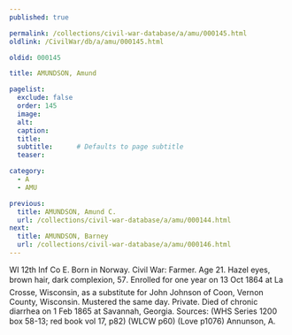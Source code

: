 ```yaml
---
published: true

permalink: /collections/civil-war-database/a/amu/000145.html
oldlink: /CivilWar/db/a/amu/000145.html

oldid: 000145

title: AMUNDSON, Amund

pagelist:
  exclude: false
  order: 145
  image: 
  alt:
  caption:
  title:
  subtitle:      # Defaults to page subtitle
  teaser:

category: 
  - A 
  - AMU

previous:
  title: AMUNDSON, Amund C.
  url: /collections/civil-war-database/a/amu/000144.html  
next:
  title: AMUNDSON, Barney
  url: /collections/civil-war-database/a/amu/000146.html   
---
```

WI 12th Inf Co E. Born in Norway. Civil War: Farmer. Age 21. Hazel eyes, brown hair, dark complexion, 5&#146;7&#148;. Enrolled for one year on 13 Oct 1864 at La Crosse, Wisconsin, as a substitute for John Johnson of Coon, Vernon County, Wisconsin. Mustered the same day. Private. Died of chronic diarrhea on 1 Feb 1865 at Savannah, Georgia. Sources: (WHS Series 1200 box 58-13; red book vol 17, p82) (WLCW p60) (Love p1076) &#147;Annunson, A.&#148;